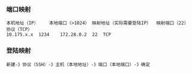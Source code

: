 ### 端口映射 ###
	本机地址（IP）	本地端口（>1024）	映射地址（实际需要登陆IP）	映射端口（22）	协议（TCP）
	10.175.x.x	1234	172.28.0.2	22	TCP

### 登陆映射 ###
	新建-》协议（SSH）-》主机（本地地址）-》端口（本地端口）-》确定
